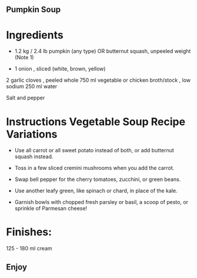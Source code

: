 ## Pumpkin Soup 

# Ingredients

- 1.2 kg / 2.4 lb pumpkin (any type) OR butternut squash, unpeeled weight (Note 1)

- 1 onion , sliced (white, brown, yellow)

2 garlic cloves , peeled whole
750 ml vegetable or chicken broth/stock , low sodium
250 ml water

Salt and pepper

# Instructions Vegetable Soup Recipe Variations

- Use all carrot or all sweet potato instead of both, or add butternut squash instead.

- Toss in a few sliced cremini mushrooms when you add the carrot.

- Swap bell pepper for the cherry tomatoes, zucchini, or green beans.

- Use another leafy green, like spinach or chard, in place of the kale.

- Garnish bowls with chopped fresh parsley or basil, a scoop of pesto, or sprinkle of Parmesan cheese!

# Finishes:
125 - 180 ml cream 

## Enjoy